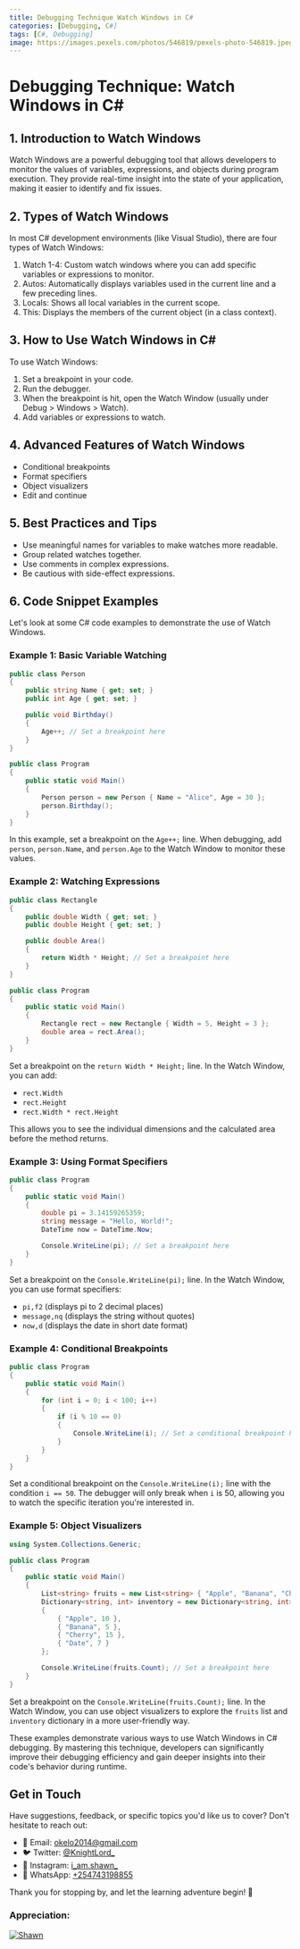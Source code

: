 ```yaml
---
title: Debugging Technique Watch Windows in C#
categories: [Debugging, C#]
tags: [C#, Debugging]
image: https://images.pexels.com/photos/546819/pexels-photo-546819.jpeg?auto=compress&cs=tinysrgb&w=600
---
```


# Debugging Technique: Watch Windows in C#

## 1. Introduction to Watch Windows

Watch Windows are a powerful debugging tool that allows developers to monitor the values of variables, expressions, and objects during program execution. They provide real-time insight into the state of your application, making it easier to identify and fix issues.

## 2. Types of Watch Windows

In most C# development environments (like Visual Studio), there are four types of Watch Windows:

1. Watch 1-4: Custom watch windows where you can add specific variables or expressions to monitor.
2. Autos: Automatically displays variables used in the current line and a few preceding lines.
3. Locals: Shows all local variables in the current scope.
4. This: Displays the members of the current object (in a class context).


## 3. How to Use Watch Windows in C#

To use Watch Windows:

1. Set a breakpoint in your code.
2. Run the debugger.
3. When the breakpoint is hit, open the Watch Window (usually under Debug > Windows > Watch).
4. Add variables or expressions to watch.


## 4. Advanced Features of Watch Windows

- Conditional breakpoints
- Format specifiers
- Object visualizers
- Edit and continue


## 5. Best Practices and Tips

- Use meaningful names for variables to make watches more readable.
- Group related watches together.
- Use comments in complex expressions.
- Be cautious with side-effect expressions.


## 6. Code Snippet Examples

Let's look at some C# code examples to demonstrate the use of Watch Windows.

### Example 1: Basic Variable Watching

```csharp
public class Person
{
    public string Name { get; set; }
    public int Age { get; set; }

    public void Birthday()
    {
        Age++; // Set a breakpoint here
    }
}

public class Program
{
    public static void Main()
    {
        Person person = new Person { Name = "Alice", Age = 30 };
        person.Birthday();
    }
}
```

In this example, set a breakpoint on the `Age++;` line. When debugging, add `person`, `person.Name`, and `person.Age` to the Watch Window to monitor these values.

### Example 2: Watching Expressions

```csharp
public class Rectangle
{
    public double Width { get; set; }
    public double Height { get; set; }

    public double Area()
    {
        return Width * Height; // Set a breakpoint here
    }
}

public class Program
{
    public static void Main()
    {
        Rectangle rect = new Rectangle { Width = 5, Height = 3 };
        double area = rect.Area();
    }
}
```

Set a breakpoint on the `return Width * Height;` line. In the Watch Window, you can add:

- `rect.Width`
- `rect.Height`
- `rect.Width * rect.Height`


This allows you to see the individual dimensions and the calculated area before the method returns.

### Example 3: Using Format Specifiers

```csharp
public class Program
{
    public static void Main()
    {
        double pi = 3.14159265359;
        string message = "Hello, World!";
        DateTime now = DateTime.Now;

        Console.WriteLine(pi); // Set a breakpoint here
    }
}
```

Set a breakpoint on the `Console.WriteLine(pi);` line. In the Watch Window, you can use format specifiers:

- `pi,f2` (displays pi to 2 decimal places)
- `message,nq` (displays the string without quotes)
- `now,d` (displays the date in short date format)


### Example 4: Conditional Breakpoints

```csharp
public class Program
{
    public static void Main()
    {
        for (int i = 0; i < 100; i++)
        {
            if (i % 10 == 0)
            {
                Console.WriteLine(i); // Set a conditional breakpoint here
            }
        }
    }
}
```

Set a conditional breakpoint on the `Console.WriteLine(i);` line with the condition `i == 50`. The debugger will only break when `i` is 50, allowing you to watch the specific iteration you're interested in.

### Example 5: Object Visualizers

```csharp
using System.Collections.Generic;

public class Program
{
    public static void Main()
    {
        List<string> fruits = new List<string> { "Apple", "Banana", "Cherry", "Date" };
        Dictionary<string, int> inventory = new Dictionary<string, int>
        {
            { "Apple", 10 },
            { "Banana", 5 },
            { "Cherry", 15 },
            { "Date", 7 }
        };

        Console.WriteLine(fruits.Count); // Set a breakpoint here
    }
}
```

Set a breakpoint on the `Console.WriteLine(fruits.Count);` line. In the Watch Window, you can use object visualizers to explore the `fruits` list and `inventory` dictionary in a more user-friendly way.

These examples demonstrate various ways to use Watch Windows in C# debugging. By mastering this technique, developers can significantly improve their debugging efficiency and gain deeper insights into their code's behavior during runtime.

## Get in Touch

Have suggestions, feedback, or specific topics you'd like us to cover? Don't hesitate to reach out:

- 📧 Email: [okelo2014@gmail.com](mailto:okelo2014@gmail.com)
- 🐦 Twitter: [@KnightLord_](https://twitter.com/KnightLord_)
- 📸 Instagram: [i_am.shawn_](https://www.instagram.com/i_am.shawn_/)
- 📱 WhatsApp: [+254743198855](https://wa.me/+254743198855)


Thank you for stopping by, and let the learning adventure begin! 🚀

### Appreciation:

[![Shawn](https://cdn.buymeacoffee.com/buttons/v2/default-yellow.png)](https://buymeacoffee.com/f9w2rkj4rw
)